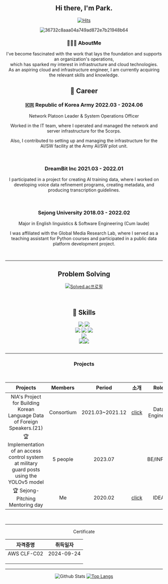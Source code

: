 <div align="center">

## Hi there, I'm Park.

[![Hits](https://hits.seeyoufarm.com/api/count/incr/badge.svg?url=https%3A%2F%2Fgithub.com%2Faboutkunyoung%2Fhit-counter&count_bg=%23ADD8E6&title_bg=%23C1C1FF&icon=&icon_color=%23ADD8E6&title=hits&edge_flat=false)](https://hits.seeyoufarm.com)              
                                                
![36732c8aaa04a749ad872e7b21948b64](https://github.com/user-attachments/assets/324bf041-5c89-4685-9184-6a626b57ee0d)



### 🧑🏻‍💻 AboutMe


I've become fascinated with the work that lays the foundation and supports an organization's operations, <br>
which has sparked my interest in infrastructure and cloud technologies. <br>
As an aspiring cloud and infrastructure engineer, I am currently acquiring the relevant skills and knowledge.


## 🏃 Career

### 🇰🇷 Republic of Korea Army 2022.03 - 2024.06

Network Platoon Leader & System Operations Officer<br>

Worked in the IT team, where I operated and managed the network and server infrastructure for the 5corps.<br>

Also, I contributed to setting up and managing the infrastructure for the AI/SW facility at the Army AI/SW pilot unit. <br>


<br>

### DreamBit Inc 2021.03 - 2022.01</p>

I participated in a project for creating AI training data, where I worked on developing voice data refinement programs, creating metadata, and producing transcription guidelines.

<br>

### Sejong University 2018.03 - 2022.02

Major in English linguistics & Software Engineering (Cum laude)

I was affiliated with the Global Media Research Lab, where I served as a teaching assistant for Python courses and participated in a public data platform development project.


<br>

---

## Problem Solving

[![Solved.ac프로필](http://mazassumnida.wtf/api/v2/generate_badge?boj=ceroopark)](https://solved.ac/ceroopark)

<br>

## 🎯 Skills

<img src="https://img.shields.io/badge/java-007396?style=for-the-badge&logo=OpenJDK&logoColor=white"> <img src="https://img.shields.io/badge/Python-3776AB?style=for-the-badge&logo=Python&logoColor=white">
 <br>
<img src="https://img.shields.io/badge/docker-%230db7ed.svg?style=for-the-badge&logo=docker&logoColor=white"> <img src="https://img.shields.io/badge/Jenkins-D24939?style=for-the-badge&logo=Jenkins&logoColor=white"> <img src="https://img.shields.io/badge/Amazon_AWS-FF9900?style=for-the-badge&logo=amazonaws&logoColor=white"><br>
<img src="https://img.shields.io/badge/Spring_Security-6DB33F?style=for-the-badge&logo=Spring-Security&logoColor=white"> <br>
<img src="https://img.shields.io/badge/git-F05032?style=for-the-badge&logo=git&logoColor=white"><img src="https://img.shields.io/badge/Notion-000000?style=for-the-badge&logo=notion&logoColor=white"><br>
<br>

---

### Projects

<br>

|                          Projects                          |   Members   |      Period       |     소개     |      Role       |
| :----------------------------------------------------------: | :----------: | :-------------: | :----------: | :-------------: |
|         NIA's Project for Building Korean Language Data of Foreign Speakers.(21)          | Consortium | 2021.03~2021.12 |   [click](https://github.com/aboutkunyoung/Dreambit_2021)       | Data Engineer |
| 🏆 Implementation of an access control system at military guard posts using the YOLOv5 model |     5 people     |     2023.07     |      |    BE/INFRA     |
| 🏆 Sejong-Pitching Mentoring day | Me |  2020.02   |  [click](https://nistart.co.kr/news/newsview.php?ncode=1065595927744176) |  IDEA  |

<br>

---

Certificate

|   자격증명   | 취득일자 |
| :----------: | :------: |
| AWS CLF-C02 | 2024-09-24 |
|         |     |
|         |     |
|         |     |

--- 


![Github Stats](https://github-readme-stats.vercel.app/api?username=aboutkunyoung&show_icons=true)
[![Top Langs](https://github-readme-stats.vercel.app/api/top-langs/?username=aboutkunyoung)](https://github.com/anuraghazra/github-readme-stats)


</div>
